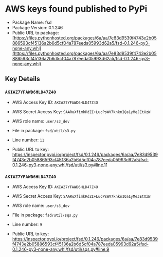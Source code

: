 # AWS keys found published to PyPi

* Package Name: fsd
* Package Version: 0.1.246
* Public URL to package: [https://files.pythonhosted.org/packages/6a/aa/7e83d9539f4743e2b05886593cf45136a2b6d5cf04a787eeda05993d62a5/fsd-0.1.246-py3-none-any.whl](https://files.pythonhosted.org/packages/6a/aa/7e83d9539f4743e2b05886593cf45136a2b6d5cf04a787eeda05993d62a5/fsd-0.1.246-py3-none-any.whl)

## Key Details

### `AKIAZ7YFAWD6HLD47Z4O`

* AWS Access Key ID: `AKIAZ7YFAWD6HLD47Z4O`
* AWS Secret Access Key: `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` 
* AWS role name: `user/s3_dev`
* File in package: `fsd/util/s3.py`
* Line number: `11`

* Public URL to key: https://inspector.pypi.io/project/fsd/0.1.246/packages/6a/aa/7e83d9539f4743e2b05886593cf45136a2b6d5cf04a787eeda05993d62a5/fsd-0.1.246-py3-none-any.whl/fsd/util/s3.py#line.11



### `AKIAZ7YFAWD6HLD47Z4O`

* AWS Access Key ID: `AKIAZ7YFAWD6HLD47Z4O`
* AWS Secret Access Key: `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` 
* AWS role name: `user/s3_dev`
* File in package: `fsd/util/sqs.py`
* Line number: `9`

* Public URL to key: https://inspector.pypi.io/project/fsd/0.1.246/packages/6a/aa/7e83d9539f4743e2b05886593cf45136a2b6d5cf04a787eeda05993d62a5/fsd-0.1.246-py3-none-any.whl/fsd/util/sqs.py#line.9


